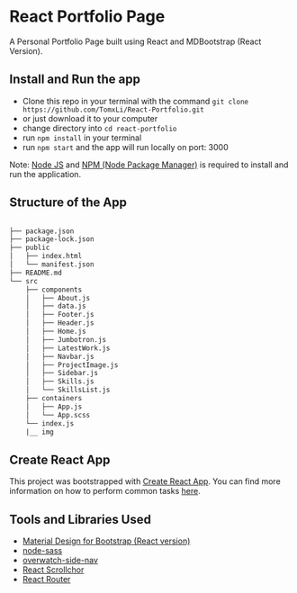 # React Portfolio Page

A Personal Portfolio Page built using React and MDBootstrap (React Version).

## Install and Run the app

* Clone this repo in your terminal with the command `git clone https://github.com/TomxLi/React-Portfolio.git`
* or just download it to your computer
* change directory into `cd react-portfolio`
* run `npm install` in your terminal
* run `npm start` and the app will run locally on port: 3000

Note: [Node JS](https://nodejs.org/en/download/) and [NPM (Node Package Manager)](https://www.npmjs.com/get-npm) is required to install and run the application.

## Structure of the App

```bash

├── package.json
├── package-lock.json
├── public
│   ├── index.html
│   └── manifest.json
├── README.md
└── src
    ├── components
    │   ├── About.js
    │   ├── data.js
    │   ├── Footer.js
    │   ├── Header.js
    │   ├── Home.js
    │   ├── Jumbotron.js
    │   ├── LatestWork.js
    │   ├── Navbar.js
    │   ├── ProjectImage.js
    │   ├── Sidebar.js
    │   ├── Skills.js
    │   └── SkillsList.js
    ├── containers
    │   ├── App.js
    │   └── App.scss
    └── index.js
    |__ img
```

## Create React App

This project was bootstrapped with [Create React App](https://github.com/facebookincubator/create-react-app). You can find more information on how to perform common tasks [here](https://github.com/facebookincubator/create-react-app/blob/master/packages/react-scripts/template/README.md).

## Tools and Libraries Used

* [Material Design for Bootstrap (React version)](https://mdbootstrap.com/docs/react/)
* [node-sass](https://github.com/sass/node-sass)
* [overwatch-side-nav](https://www.npmjs.com/package/overwatch-side-nav)
* [React Scrollchor](https://github.com/some-react-components/react-scrollchor#readme)
* [React Router](https://github.com/ReactTraining/react-router#readme)
